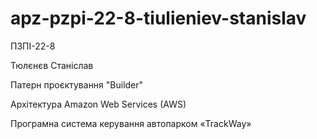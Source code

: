 # apz-pzpi-22-8-tiulieniev-stanislav

ПЗПІ-22-8

Тюлєнєв Станіслав

Патерн проєктування "Builder"

Архітектура Amazon Web Services (AWS) 

Програмна система керування автопарком «TrackWay»

